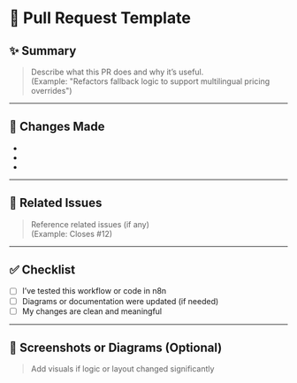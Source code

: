 # 🧠 Pull Request Template

## ✨ Summary

> Describe what this PR does and why it’s useful.  
(Example: "Refactors fallback logic to support multilingual pricing overrides")

---

## 🔧 Changes Made

- 
- 
- 

---

## 📎 Related Issues

> Reference related issues (if any)  
(Example: Closes #12)

---

## ✅ Checklist

- [ ] I’ve tested this workflow or code in n8n
- [ ] Diagrams or documentation were updated (if needed)
- [ ] My changes are clean and meaningful

---

## 📸 Screenshots or Diagrams (Optional)

> Add visuals if logic or layout changed significantly

